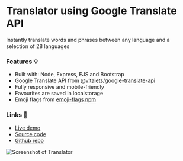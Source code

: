 # Translator using Google Translate API

Instantly translate words and phrases between any language and a selection of 28 languages

### Features 💡
- Built with: Node, Express, EJS and Bootstrap
- Google Translate API from [@vitalets/google-translate-api](https://www.npmjs.com/package/@vitalets/google-translate-api)
- Fully responsive and mobile-friendly
- Favourites are saved in localstorage
- Emoji flags from [emoji-flags npm](https://www.npmjs.com/package/emoji-flags)

### Links 🔗
- [Live demo](https://express-google-translate-api-with-ejs--rjlevy.repl.co/) 
- [Source code](https://repl.it/@rjlevy/express-google-translate-api-with-ejs) 
- [Github repo](https://github.com/rolandjlevy/express-google-translate-api-with-ejs)

![Screenshot of Translator](https://express-google-translate-api-with-ejs.rjlevy.repl.co/images/device-screenshot.png "Screenshot of Translator")
